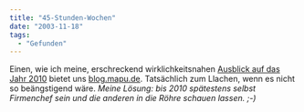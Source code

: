 ```yaml
---
title: "45-Stunden-Wochen"
date: "2003-11-18"
tags:
  - "Gefunden"
---
```


Einen, wie ich meine, erschreckend wirklichkeitsnahen [Ausblick auf das Jahr 2010](http://www.mapu.de/weblog/archives/2003/11/18/noch_lachen_wir_darueber.php "mapu.de: Weblog") bietet uns [blog.mapu.de](http://www.mapu.de/weblog/). Tatsächlich zum Llachen, wenn es nicht so beängstigend wäre. _Meine Lösung: bis 2010 spätestens selbst Firmenchef sein und die anderen in die Röhre schauen lassen. ;-)_
